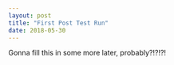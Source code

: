 ```yaml
---
layout: post
title: "First Post Test Run"
date: 2018-05-30
---
```


Gonna fill this in some more later, probably?!?!?!
